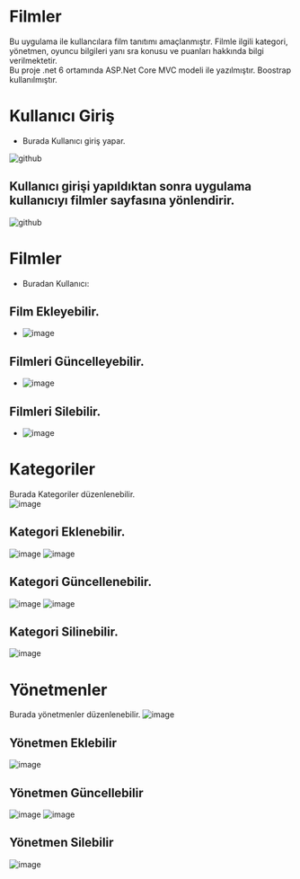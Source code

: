 # Filmler
Bu uygulama ile kullancılara film tanıtımı amaçlanmıştır. Filmle ilgili kategori, yönetmen, oyuncu bilgileri yanı sra konusu ve puanları hakkında bilgi verilmektetir.<br />
Bu proje .net 6 ortamında ASP.Net Core MVC modeli ile yazılmıştır.
Boostrap kullanılmıştır.
# Kullanıcı Giriş
* Burada Kullanıcı giriş yapar.<br />

![github](KullaniciGiris.PNG)

## Kullanıcı girişi yapıldıktan sonra uygulama kullanıcıyı filmler sayfasına yönlendirir.


![github](FilmlerSayfası.PNG)<br />

# Filmler 
* Buradan Kullanıcı:
## Film Ekleyebilir.
* ![image](FilmEkle.PNG)

## Filmleri Güncelleyebilir.
* ![image](FilmGuncelle.PNG)

## Filmleri Silebilir.<br />
* ![image](FilmSil.PNG)

# Kategoriler
Burada Kategoriler düzenlenebilir.<br />
![image](KategoriListele.PNG)
## Kategori Eklenebilir.
![image](KategoriEkle.PNG)
![image](KategoriEkle1.PNG)
## Kategori Güncellenebilir.
![image](KategoriGuncelle.PNG)
![image](KategoriSil.PNG)
## Kategori Silinebilir.
![image](KategoriSil1.PNG)
# Yönetmenler
Burada yönetmenler düzenlenebilir.
![image](YönetmenListele.PNG)
## Yönetmen Eklebilir
![image](YönetmenEkle.PNG)
## Yönetmen Güncellebilir
![image](YönetmenGuncelle.PNG)
![image](YönetmenSil.PNG)
## Yönetmen Silebilir
![image](YönetmenSil1.PNG)


